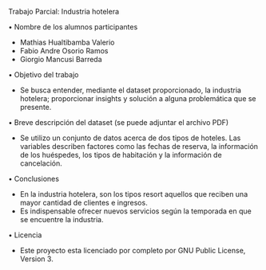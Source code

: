 Trabajo Parcial: Industria hotelera

• Nombre de los alumnos participantes
  - Mathias Hualtibamba Valerio
  - Fabio Andre Osorio Ramos
  - Giorgio Mancusi Barreda

• Objetivo del trabajo
  - Se busca entender, mediante el dataset proporcionado, la industria hotelera; proporcionar insights y solución a alguna problemática que se presente.


• Breve descripción del dataset (se puede adjuntar el archivo PDF)

  - Se utilizo un conjunto de datos acerca de dos tipos de hoteles. Las variables describen factores como las fechas de reserva, la información de los huéspedes, los tipos de habitación y la información de cancelación.

• Conclusiones

-	En la industria hotelera, son los tipos resort aquellos que reciben una mayor cantidad de clientes e ingresos.
-	Es indispensable ofrecer nuevos servicios según la temporada en que se encuentre la industria.

• Licencia
  - Este proyecto esta licenciado por completo por GNU Public License, Version 3.
